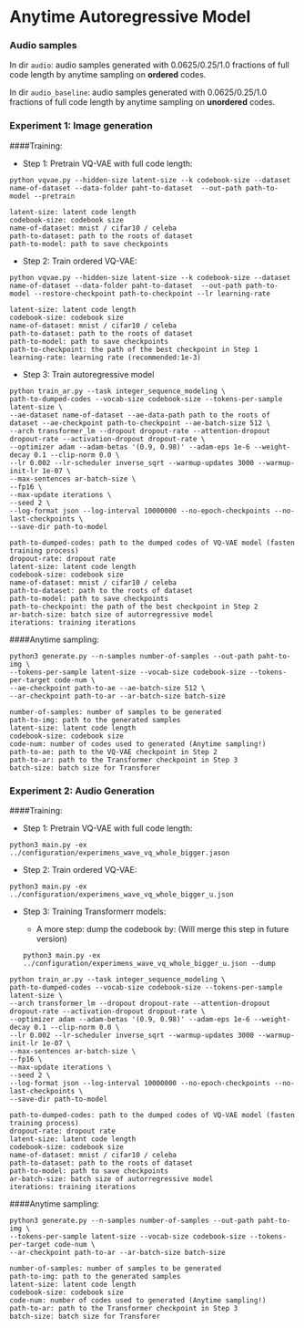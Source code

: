 # Anytime Autoregressive Model



### Audio samples

In dir `audio`: audio samples generated with 0.0625/0.25/1.0 fractions of full code length by anytime sampling on **ordered** codes.

In dir `audio_baseline`: audio samples generated with 0.0625/0.25/1.0 fractions of full code length by anytime sampling on **unordered** codes.



### Experiment 1: Image generation



####Training:

- Step 1: Pretrain VQ-VAE with full code length:

```shell
python vqvae.py --hidden-size latent-size --k codebook-size --dataset name-of-dataset --data-folder paht-to-dataset  --out-path path-to-model --pretrain

latent-size: latent code length
codebook-size: codebook size
name-of-dataset: mnist / cifar10 / celeba
path-to-dataset: path to the roots of dataset
path-to-model: path to save checkpoints
```



- Step 2: Train ordered VQ-VAE:

```shell
python vqvae.py --hidden-size latent-size --k codebook-size --dataset name-of-dataset --data-folder paht-to-dataset  --out-path path-to-model --restore-checkpoint path-to-checkpoint --lr learning-rate

latent-size: latent code length
codebook-size: codebook size
name-of-dataset: mnist / cifar10 / celeba
path-to-dataset: path to the roots of dataset
path-to-model: path to save checkpoints
path-to-checkpoint: the path of the best checkpoint in Step 1
learning-rate: learning rate (recommended:1e-3)
```



- Step 3: Train autoregressive model

```shell
python train_ar.py --task integer_sequence_modeling \
path-to-dumped-codes --vocab-size codebook-size --tokens-per-sample latent-size \
--ae-dataset name-of-dataset --ae-data-path path to the roots of dataset --ae-checkpoint path-to-checkpoint --ae-batch-size 512 \
--arch transformer_lm --dropout dropout-rate --attention-dropout dropout-rate --activation-dropout dropout-rate \
--optimizer adam --adam-betas '(0.9, 0.98)' --adam-eps 1e-6 --weight-decay 0.1 --clip-norm 0.0 \
--lr 0.002 --lr-scheduler inverse_sqrt --warmup-updates 3000 --warmup-init-lr 1e-07 \
--max-sentences ar-batch-size \
--fp16 \
--max-update iterations \
--seed 2 \
--log-format json --log-interval 10000000 --no-epoch-checkpoints --no-last-checkpoints \
--save-dir path-to-model

path-to-dumped-codes: path to the dumped codes of VQ-VAE model (fasten training process)
dropout-rate: dropout rate
latent-size: latent code length
codebook-size: codebook size
name-of-dataset: mnist / cifar10 / celeba
path-to-dataset: path to the roots of dataset
path-to-model: path to save checkpoints
path-to-checkpoint: the path of the best checkpoint in Step 2
ar-batch-size: batch size of autorregressive model
iterations: training iterations
```



####Anytime sampling:

```shell
python3 generate.py --n-samples number-of-samples --out-path paht-to-img \
--tokens-per-sample latent-size --vocab-size codebook-size --tokens-per-target code-num \
--ae-checkpoint path-to-ae --ae-batch-size 512 \
--ar-checkpoint path-to-ar --ar-batch-size batch-size

number-of-samples: number of samples to be generated
path-to-img: path to the generated samples
latent-size: latent code length
codebook-size: codebook size
code-num: number of codes used to generated (Anytime sampling!)
path-to-ae: path to the VQ-VAE checkpoint in Step 2
path-to-ar: path to the Transformer checkpoint in Step 3
batch-size: batch size for Transforer
```



### Experiment 2: Audio Generation



####Training:

- Step 1: Pretrain VQ-VAE with full code length:

```shell
python3 main.py -ex ../configuration/experimens_wave_vq_whole_bigger.jason
```

- Step 2: Train ordered VQ-VAE:

```shell
python3 main.py -ex ../configuration/experimens_wave_vq_whole_bigger_u.json
```

- Step 3: Training Transformerr models:

  - A more step: dump the codebook by: (Will merge this step in future version)

  ```shell
  python3 main.py -ex ../configuration/experimens_wave_vq_whole_bigger_u.json --dump
  ```

```shell
python train_ar.py --task integer_sequence_modeling \
path-to-dumped-codes --vocab-size codebook-size --tokens-per-sample latent-size \
--arch transformer_lm --dropout dropout-rate --attention-dropout dropout-rate --activation-dropout dropout-rate \
--optimizer adam --adam-betas '(0.9, 0.98)' --adam-eps 1e-6 --weight-decay 0.1 --clip-norm 0.0 \
--lr 0.002 --lr-scheduler inverse_sqrt --warmup-updates 3000 --warmup-init-lr 1e-07 \
--max-sentences ar-batch-size \
--fp16 \
--max-update iterations \
--seed 2 \
--log-format json --log-interval 10000000 --no-epoch-checkpoints --no-last-checkpoints \
--save-dir path-to-model

path-to-dumped-codes: path to the dumped codes of VQ-VAE model (fasten training process)
dropout-rate: dropout rate
latent-size: latent code length
codebook-size: codebook size
name-of-dataset: mnist / cifar10 / celeba
path-to-dataset: path to the roots of dataset
path-to-model: path to save checkpoints
ar-batch-size: batch size of autorregressive model
iterations: training iterations
```



####Anytime sampling:

```shell
python3 generate.py --n-samples number-of-samples --out-path paht-to-img \
--tokens-per-sample latent-size --vocab-size codebook-size --tokens-per-target code-num \
--ar-checkpoint path-to-ar --ar-batch-size batch-size

number-of-samples: number of samples to be generated
path-to-img: path to the generated samples
latent-size: latent code length
codebook-size: codebook size
code-num: number of codes used to generated (Anytime sampling!)
path-to-ar: path to the Transformer checkpoint in Step 3
batch-size: batch size for Transforer
```


